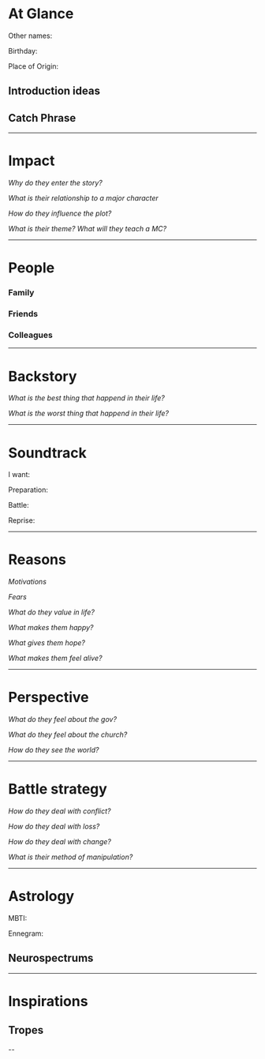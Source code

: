 # At Glance

Other names:

Birthday:

Place of Origin:

## Introduction ideas

## Catch Phrase
> 


---
# Impact

*Why do they enter the story?*


*What is their relationship to a major character*


*How do they influence the plot?*


*What is their theme? What will they teach a MC?*


---
# People

### Family

### Friends

### Colleagues

---
# Backstory

*What is the best thing that happend in their life?*


*What is the worst thing that happend in their life?*


---
# Soundtrack

I want:



Preparation:



Battle:



Reprise:

---

# Reasons

*Motivations*


*Fears*


*What do they value in life?*


*What makes them happy?*


*What gives them hope?*


*What makes them feel alive?*


---

# Perspective


*What do they feel about the gov?*


*What do they feel about the church?*


*How do they see the world?*


---
# Battle strategy

*How do they deal with conflict?*


*How do they deal with loss?*


*How do they deal with change?*


*What is their method of manipulation?*


---

# Astrology

MBTI:

Ennegram:

## Neurospectrums

---

# Inspirations


## Tropes


--